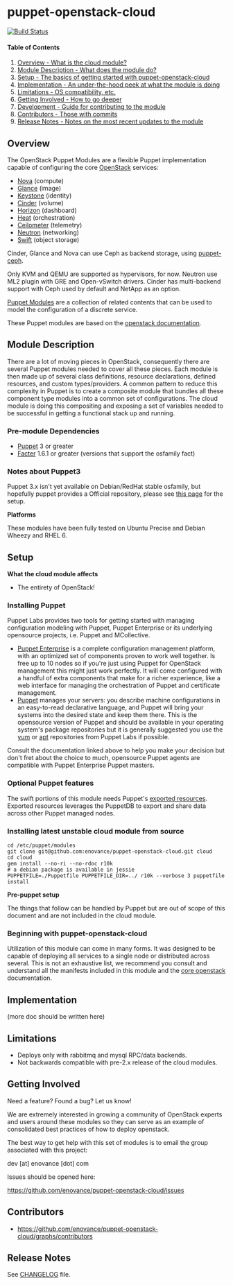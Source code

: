 # puppet-openstack-cloud

[![Build Status](https://api.travis-ci.org/enovance/puppet-openstack-cloud.svg?branch=master)](https://travis-ci.org/enovance/puppet-openstack-cloud)

#### Table of Contents

1. [Overview - What is the cloud module?](#overview)
2. [Module Description - What does the module do?](#module-description)
3. [Setup - The basics of getting started with puppet-openstack-cloud](#setup)
4. [Implementation - An under-the-hood peek at what the module is doing](#implementation)
5. [Limitations - OS compatibility, etc.](#limitations)
6. [Getting Involved - How to go deeper](#involved)
7. [Development - Guide for contributing to the module](#development)
8. [Contributors - Those with commits](#contributors)
9. [Release Notes - Notes on the most recent updates to the module](#release-notes)

## Overview

The OpenStack Puppet Modules are a flexible Puppet implementation capable of configuring the core [OpenStack](http://docs.openstack.org/) services:

* [Nova](https://github.com/stackforge/puppet-nova) (compute)
* [Glance](https://github.com/stackforge/puppet-glance) (image)
* [Keystone](https://github.com/stackforge/puppet-keystone) (identity)
* [Cinder](https://github.com/stackforge/puppet-cinder) (volume)
* [Horizon](https://github.com/stackforge/puppet-horizon) (dashboard)
* [Heat](https://github.com/stackforge/puppet-heat) (orchestration)
* [Ceilometer](https://github.com/stackforge/puppet-ceilometer) (telemetry)
* [Neutron](https://github.com/stackforge/puppet-neutron) (networking)
* [Swift](https://github.com/stackforge/puppet-swift) (object storage)

Cinder, Glance and Nova can use Ceph as backend storage, using [puppet-ceph](https://github.com/enovance/puppet-ceph).

Only KVM and QEMU are supported as hypervisors, for now.
Neutron use ML2 plugin with GRE and Open-vSwitch drivers.
Cinder has multi-backend support with Ceph used by default and NetApp as an option.

[Puppet Modules](http://docs.puppetlabs.com/learning/modules1.html#modules) are a collection of related contents that can be used to model the configuration of a discrete service.

These Puppet modules are based on the [openstack documentation](http://docs.openstack.org/).

## Module Description

There are a lot of moving pieces in OpenStack, consequently there are several Puppet modules needed to cover all these pieces.  Each module is then made up of several class definitions, resource declarations, defined resources, and custom types/providers.  A common pattern to reduce this complexity in Puppet is to create a composite module that bundles all these component type modules into a common set of configurations.  The cloud module is doing this compositing and exposing a set of variables needed to be successful in getting a functional stack up and running.

### Pre-module Dependencies

* [Puppet](http://docs.puppetlabs.com/puppet/) 3 or greater
* [Facter](http://www.puppetlabs.com/puppet/related-projects/facter/) 1.6.1 or greater (versions that support the osfamily fact)

### Notes about Puppet3

Puppet 3.x isn't yet available on Debian/RedHat stable osfamily, but hopefully puppet provides a Official repository, please see [this page](http://docs.puppetlabs.com/guides/puppetlabs_package_repositories.html) for the setup.

**Platforms**

These modules have been fully tested on Ubuntu Precise and Debian Wheezy and RHEL 6.

## Setup

**What the cloud module affects**

* The entirety of OpenStack!

### Installing Puppet

Puppet Labs provides two tools for getting started with managing configuration modeling with Puppet, Puppet Enterprise or its underlying opensource projects, i.e. Puppet and MCollective.

* [Puppet Enterprise](http://docs.puppetlabs.com/#puppet-enterprisepelatest) is a complete configuration management platform, with an optimized set of components proven to work well together.  Is free up to 10 nodes so if you're just using Puppet for OpenStack management this might just work perfectly.  It will come configured with a handful of extra components that make for a richer experience, like a web interface for managing the orchestration of Puppet and certificate management.
* [Puppet](http://docs.puppetlabs.com/#puppetpuppet) manages your servers: you describe machine configurations in an easy-to-read declarative language, and Puppet will bring your systems into the desired state and keep them there.  This is the opensource version of Puppet and should be available in your operating system's package repositories but it is generally suggested you use the [yum](http://yum.puppetlabs.com) or [apt](http://apt.puppetlabs.com) repositories from Puppet Labs if possible.

Consult the documentation linked above to help you make your decision but don't fret about the choice to much, opensource Puppet agents are compatible with Puppet Enterprise Puppet masters.

### Optional Puppet features

The swift portions of this module needs Puppet's [exported resources](http://docs.puppetlabs.com/puppet/3/reference/lang_exported.html).  Exported resources leverages the PuppetDB to export and share data across other Puppet managed nodes.

### Installing latest unstable cloud module from source

    cd /etc/puppet/modules
    git clone git@github.com:enovance/puppet-openstack-cloud.git cloud
    cd cloud
    gem install --no-ri --no-rdoc r10k
    # a debian package is available in jessie
    PUPPETFILE=./Puppetfile PUPPETFILE_DIR=../ r10k --verbose 3 puppetfile install

**Pre-puppet setup**

The things that follow can be handled by Puppet but are out of scope of this document and are not included in the cloud module.

### Beginning with puppet-openstack-cloud

Utilization of this module can come in many forms.  It was designed to be capable of deploying all services to a single node or distributed across several.  This is not an exhaustive list, we recommend you consult and understand all the manifests included in this module and the [core openstack](http://docs.openstack.org) documentation.


## Implementation

(more doc should be written here)

## Limitations

* Deploys only with rabbitmq and mysql RPC/data backends.
* Not backwards compatible with pre-2.x release of the cloud modules.

## Getting Involved

Need a feature? Found a bug? Let us know!

We are extremely interested in growing a community of OpenStack experts and users around these modules so they can serve as an example of consolidated best practices of how to deploy openstack.

The best way to get help with this set of modules is to email the group associated with this project:

  dev [at] enovance [dot] com

Issues should be opened here:

  https://github.com/enovance/puppet-openstack-cloud/issues


## Contributors

* https://github.com/enovance/puppet-openstack-cloud/graphs/contributors

## Release Notes

See [CHANGELOG](https://github.com/enovance/puppet-openstack-cloud/blob/master/CHANGELOG.md) file.
